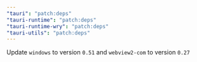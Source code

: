 ```yaml
---
"tauri": "patch:deps"
"tauri-runtime": "patch:deps"
"tauri-runtime-wry": "patch:deps"
"tauri-utils": "patch:deps"
---
```


Update `windows` to version `0.51` and `webview2-com` to version `0.27`

